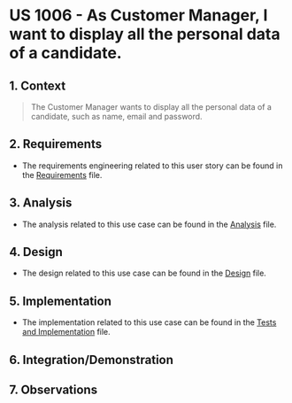 # US 1006 - As Customer Manager, I want to display all the personal data of a candidate.

## 1. Context

> The Customer Manager wants to display all the personal data of a candidate, such as name, email and password.

## 2. Requirements

* The requirements engineering related to this user story can be found in the [Requirements](01.requirements-engineering/Readme.md) file.

## 3. Analysis

* The analysis related to this use case can be found in the [Analysis](02.analysis/README) file.

## 4. Design

* The design related to this use case can be found in the [Design](03.design/README) file.

## 5. Implementation

* The implementation related to this use case can be found in the [Tests and Implementation](04.test-and-implementation/README) file.

## 6. Integration/Demonstration

## 7. Observations
